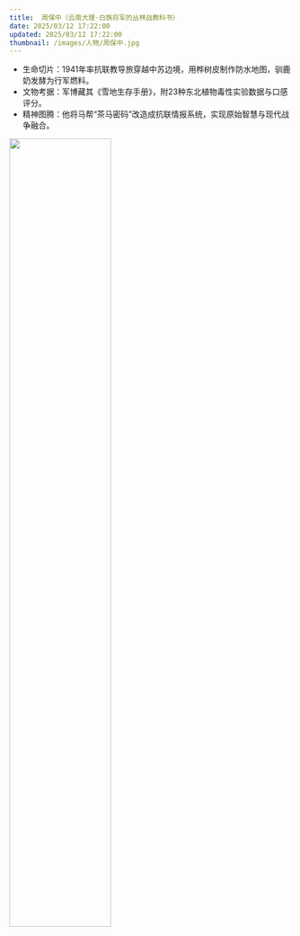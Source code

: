 ```yaml
---
title:  周保中（云南大理·白族将军的丛林战教科书）
date: 2025/03/12 17:22:00
updated: 2025/03/12 17:22:00
thumbnail: /images/人物/周保中.jpg
---
```


- 生命切片：1941年率抗联教导旅穿越中苏边境，用桦树皮制作防水地图，驯鹿奶发酵为行军燃料。
- 文物考据：军博藏其《雪地生存手册》，附23种东北植物毒性实验数据与口感评分。
- 精神图腾：他将马帮“茶马密码”改造成抗联情报系统，实现原始智慧与现代战争融合。

<img src="/images/人物/周保中.jpg" width="60%" height="60%">
